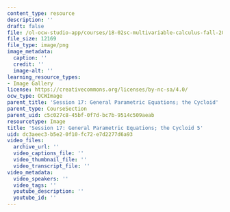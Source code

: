 ```yaml
---
content_type: resource
description: ''
draft: false
file: /ol-ocw-studio-app/courses/18-02sc-multivariable-calculus-fall-2010/dc3aeec3b5e20f10fc72e7d2277d6a93_MIT18_02SC_L5Brds_13.png
file_size: 12169
file_type: image/png
image_metadata:
  caption: ''
  credit: ''
  image-alt: ''
learning_resource_types:
- Image Gallery
license: https://creativecommons.org/licenses/by-nc-sa/4.0/
ocw_type: OCWImage
parent_title: 'Session 17: General Parametric Equations; the Cycloid'
parent_type: CourseSection
parent_uid: c5c027c8-45bf-0f7d-bc7b-9514c509aeab
resourcetype: Image
title: 'Session 17: General Parametric Equations; the Cycloid 5'
uid: dc3aeec3-b5e2-0f10-fc72-e7d2277d6a93
video_files:
  archive_url: ''
  video_captions_file: ''
  video_thumbnail_file: ''
  video_transcript_file: ''
video_metadata:
  video_speakers: ''
  video_tags: ''
  youtube_description: ''
  youtube_id: ''
---
```

